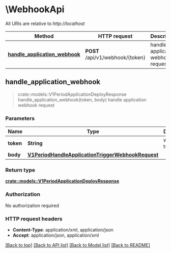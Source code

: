 # \WebhookApi

All URIs are relative to *http://localhost*

Method | HTTP request | Description
------------- | ------------- | -------------
[**handle_application_webhook**](WebhookApi.md#handle_application_webhook) | **POST** /api/v1/webhook/{token} | handle application webhook request



## handle_application_webhook

> crate::models::V1PeriodApplicationDeployResponse handle_application_webhook(token, body)
handle application webhook request

### Parameters


Name | Type | Description  | Required | Notes
------------- | ------------- | ------------- | ------------- | -------------
**token** | **String** | webhook token | [required] |
**body** | [**V1PeriodHandleApplicationTriggerWebhookRequest**](V1PeriodHandleApplicationTriggerWebhookRequest.md) |  | [required] |

### Return type

[**crate::models::V1PeriodApplicationDeployResponse**](v1.ApplicationDeployResponse.md)

### Authorization

No authorization required

### HTTP request headers

- **Content-Type**: application/xml, application/json
- **Accept**: application/json, application/xml

[[Back to top]](#) [[Back to API list]](../README.md#documentation-for-api-endpoints) [[Back to Model list]](../README.md#documentation-for-models) [[Back to README]](../README.md)

